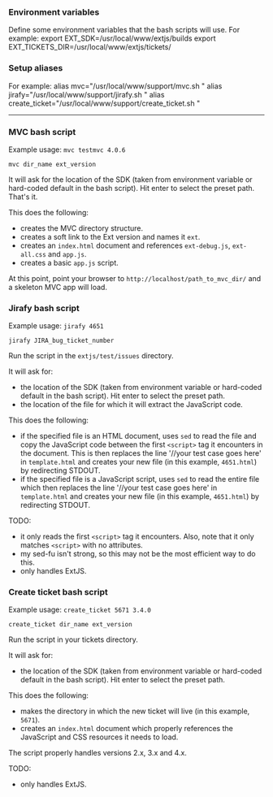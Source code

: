 ### Environment variables
Define some environment variables that the bash scripts will use.
For example:
    export EXT_SDK=/usr/local/www/extjs/builds
    export EXT_TICKETS_DIR=/usr/local/www/extjs/tickets/

### Setup aliases
For example:
    alias mvc="/usr/local/www/support/mvc.sh "
    alias jirafy="/usr/local/www/support/jirafy.sh "
    alias create_ticket="/usr/local/www/support/create_ticket.sh "

----------------------------------------------------------------------------------------

### MVC bash script
Example usage:
    `mvc testmvc 4.0.6`

    mvc dir_name ext_version

It will ask for the location of the SDK (taken from environment variable or hard-coded default in the bash script).  Hit enter to select the preset path.  That's it.

This does the following:
 - creates the MVC directory structure.
 - creates a soft link to the Ext version and names it `ext`.
 - creates an `index.html` document and references `ext-debug.js`, `ext-all.css` and `app.js`.
 - creates a basic `app.js` script.

At this point, point your browser to `http://localhost/path_to_mvc_dir/` and a skeleton MVC app will load.

### Jirafy bash script
Example usage:
    `jirafy 4651`

    jirafy JIRA_bug_ticket_number

Run the script in the `extjs/test/issues` directory.

It will ask for:
 - the location of the SDK (taken from environment variable or hard-coded default in the bash script).  Hit enter to select the preset path.
 - the location of the file for which it will extract the JavaScript code.

This does the following:
 - if the specified file is an HTML document, uses `sed` to read the file and copy the JavaScript code between the first `<script>` tag it encounters in the document.  This is then replaces the line '//your test case goes here' in `template.html` and creates your new file (in this example, `4651.html`) by redirecting STDOUT.
 - if the specified file is a JavaScript script, uses `sed` to read the entire file which then replaces the line '//your test case goes here' in `template.html` and creates your new file (in this example, `4651.html`) by redirecting STDOUT.

TODO:
 - it only reads the first `<script>` tag it encounters.  Also, note that it only matches `<script>` with no attributes.
 - my sed-fu isn't strong, so this may not be the most efficient way to do this.
 - only handles ExtJS.

### Create ticket bash script
Example usage:
    `create_ticket 5671 3.4.0`

    create_ticket dir_name ext_version

Run the script in your tickets directory.

It will ask for:
 - the location of the SDK (taken from environment variable or hard-coded default in the bash script).  Hit enter to select the preset path.

This does the following:
 - makes the directory in which the new ticket will live (in this example, `5671`).
 - creates an `index.html` document which properly references the JavaScript and CSS resources it needs to load.

The script properly handles versions 2.x, 3.x and 4.x.

TODO:
 - only handles ExtJS.
